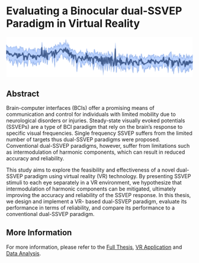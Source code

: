 # Evaluating a Binocular dual-SSVEP Paradigm in Virtual Reality

![wave](./src/images/wave.png)

## Abstract

Brain-computer interfaces (BCIs) offer a promising means of communication and
control for individuals with limited mobility due to neurological disorders or injuries.
Steady-state visually evoked potentials (SSVEPs) are a type of BCI paradigm
that rely on the brain’s response to specific visual frequencies. Single frequency
SSVEP suffers from the limited number of targets thus dual-SSVEP paradigms were
proposed. Conventional dual-SSVEP paradigms, however, suffer from limitations such
as intermodulation of harmonic components, which can result in reduced accuracy
and reliability.

This study aims to explore the feasibility and effectiveness of a novel dual-SSVEP
paradigm using virtual reality (VR) technology. By presenting SSVEP stimuli to
each eye separately in a VR environment, we hypothesize that intermodulation of
harmonic components can be mitigated, ultimately improving the accuracy and
reliability of the SSVEP response. In this thesis, we design and implement a VR-
based dual-SSVEP paradigm, evaluate its performance in terms of reliability, and
compare its performance to a conventional dual-SSVEP paradigm.

## More Information

For more information, please refer to the [Full Thesis](https://github.com/alken01/thesis-msc-electronics/blob/main/thesis.pdf), [VR Application](https://github.com/alken01/Binocular-SSVEP-VR) and [Data Analysis](https://github.com/alken01/BCI).
